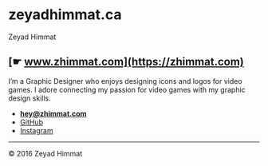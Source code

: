 # zeyadhimmat.ca
Zeyad Himmat


## [☛ www.zhimmat.com](https://zhimmat.com)


I’m a Graphic Designer who enjoys designing icons and logos for video games. I adore connecting my passion for video games with my graphic design skills.

- **[hey@zhimmat.com](mailto:zeyad.himmat@live.com)**
- [GitHub](https://github.com/zhimmat)
- [Instagram](https://www.instagram.com/zeeyad_/)

---

© 2016 Zeyad Himmat
